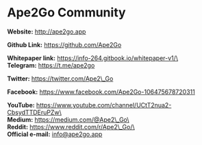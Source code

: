 # Ape2Go Community

**Website:** http://ape2go.app

**Github Link:** https://github.com/Ape2Go

**Whitepaper link:** https://info-264.gitbook.io/whitepaper-v1/\
\
**Telegram:** https://t.me/ape2go

**Twitter:** https://twitter.com/Ape2\_Go

**Facebook:** https://www.facebook.com/Ape2Go-106475678720311

**YouTube:** https://www.youtube.com/channel/UCtT2nua2-CbsydTTDEruPZw\
\
**Medium:** https://medium.com/@Ape2\_Go\
\
**Reddit:** https://www.reddit.com/r/Ape2\_Go/\
\
**Official e-mail:** info@ape2go.app
